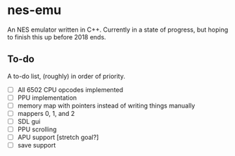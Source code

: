 # nes-emu

An NES emulator written in C++. Currently in a state of progress, but hoping to finish this up before 2018 ends.



## To-do

A to-do list, (roughly) in order of priority.


- [ ] All 6502 CPU opcodes implemented
- [ ] PPU implementation
- [ ] memory map with pointers instead of writing things manually
- [ ] mappers 0, 1, and 2
- [ ] SDL gui
- [ ] PPU scrolling
- [ ] APU support [stretch goal?]
- [ ] save support
